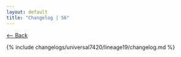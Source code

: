 ```yaml
---
layout: default
title: "Changelog | S6"
---
```


[ <-- Back](../../)

{% include changelogs/universal7420/lineage19/changelog.md %}